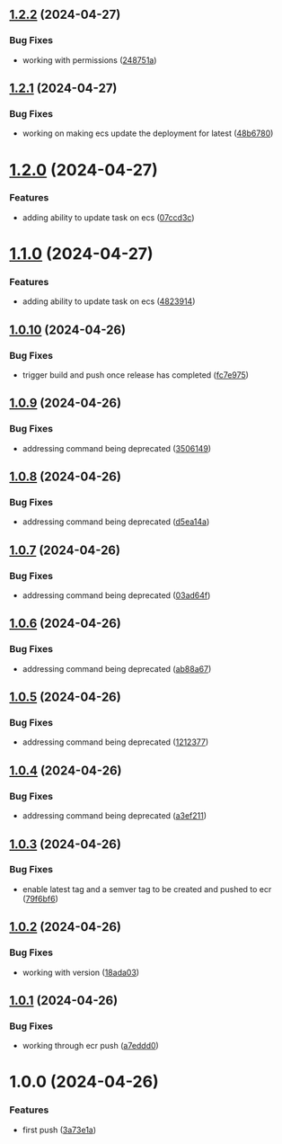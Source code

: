 ## [1.2.2](https://github.com/530Digital/ECR_ECS/compare/1.2.1...1.2.2) (2024-04-27)


### Bug Fixes

* working with permissions ([248751a](https://github.com/530Digital/ECR_ECS/commit/248751a85d488493e4dd7fce9f493369692f1d05))

## [1.2.1](https://github.com/530Digital/ECR_ECS/compare/1.2.0...1.2.1) (2024-04-27)


### Bug Fixes

* working on making ecs update the deployment for latest ([48b6780](https://github.com/530Digital/ECR_ECS/commit/48b678037992a45aaafea2150efe6c0942f6ceca))

# [1.2.0](https://github.com/530Digital/ECR_ECS/compare/1.1.0...1.2.0) (2024-04-27)


### Features

* adding ability to update task on ecs ([07ccd3c](https://github.com/530Digital/ECR_ECS/commit/07ccd3c6d2dc71bc0946f0844a722014d9aa8c34))

# [1.1.0](https://github.com/530Digital/ECR_ECS/compare/1.0.10...1.1.0) (2024-04-27)


### Features

* adding ability to update task on ecs ([4823914](https://github.com/530Digital/ECR_ECS/commit/48239142d6985d67e52be3f482030c52dd009e0a))

## [1.0.10](https://github.com/530Digital/ECR_ECS/compare/1.0.9...1.0.10) (2024-04-26)


### Bug Fixes

* trigger build and push once release has completed ([fc7e975](https://github.com/530Digital/ECR_ECS/commit/fc7e975c451e4998583cc3231632e595829e2ee8))

## [1.0.9](https://github.com/530Digital/ECR_ECS/compare/1.0.8...1.0.9) (2024-04-26)


### Bug Fixes

* addressing  command being deprecated ([3506149](https://github.com/530Digital/ECR_ECS/commit/3506149149a17fe24c5409c159008306d36bcd04))

## [1.0.8](https://github.com/530Digital/ECR_ECS/compare/1.0.7...1.0.8) (2024-04-26)


### Bug Fixes

* addressing  command being deprecated ([d5ea14a](https://github.com/530Digital/ECR_ECS/commit/d5ea14a3fdf534aa866d17001a6365a7c3f3c9fa))

## [1.0.7](https://github.com/530Digital/ECR_ECS/compare/1.0.6...1.0.7) (2024-04-26)


### Bug Fixes

* addressing  command being deprecated ([03ad64f](https://github.com/530Digital/ECR_ECS/commit/03ad64fa58ce30bd2e01b78612cd4aa49a36340b))

## [1.0.6](https://github.com/530Digital/ECR_ECS/compare/1.0.5...1.0.6) (2024-04-26)


### Bug Fixes

* addressing  command being deprecated ([ab88a67](https://github.com/530Digital/ECR_ECS/commit/ab88a67b11d66b681ed4fc56fe84e88f251a28b4))

## [1.0.5](https://github.com/530Digital/ECR_ECS/compare/1.0.4...1.0.5) (2024-04-26)


### Bug Fixes

* addressing  command being deprecated ([1212377](https://github.com/530Digital/ECR_ECS/commit/1212377cbf9fd2102c0b7d6c78267a29bfa7d709))

## [1.0.4](https://github.com/530Digital/ECR_ECS/compare/1.0.3...1.0.4) (2024-04-26)


### Bug Fixes

* addressing  command being deprecated ([a3ef211](https://github.com/530Digital/ECR_ECS/commit/a3ef21148571657c5731c5a7319a6e65459e2aae))

## [1.0.3](https://github.com/530Digital/ECR_ECS/compare/1.0.2...1.0.3) (2024-04-26)


### Bug Fixes

* enable latest tag and a semver tag to be created and pushed to ecr ([79f6bf6](https://github.com/530Digital/ECR_ECS/commit/79f6bf651799fda6566b6c5044c37a6b606b0f5a))

## [1.0.2](https://github.com/530Digital/ECR_ECS/compare/1.0.1...1.0.2) (2024-04-26)


### Bug Fixes

* working with version ([18ada03](https://github.com/530Digital/ECR_ECS/commit/18ada03db1500ca82be4092c29ca2758d5c1a5a1))

## [1.0.1](https://github.com/530Digital/ECR_ECS/compare/1.0.0...1.0.1) (2024-04-26)


### Bug Fixes

* working through ecr push ([a7eddd0](https://github.com/530Digital/ECR_ECS/commit/a7eddd01f7385401bb5d3ce4e6d791e852ffe2b9))

# 1.0.0 (2024-04-26)


### Features

* first push ([3a73e1a](https://github.com/530Digital/ECR_ECS/commit/3a73e1a471c80601bd27a9235a986a4dec7d3fb0))
